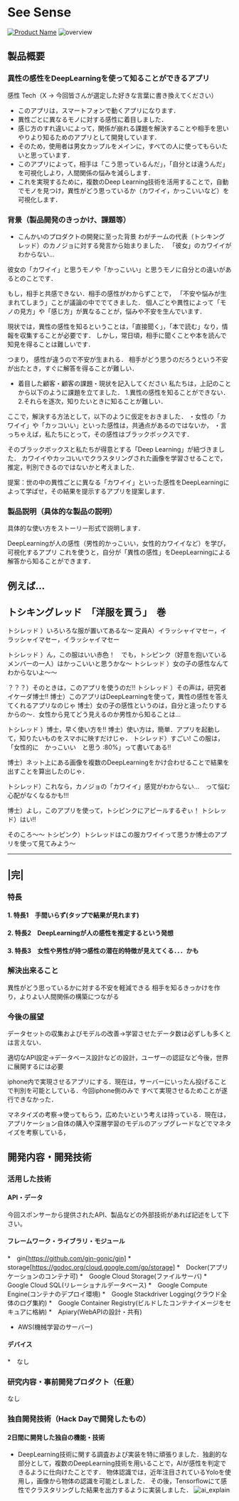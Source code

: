 # See Sense
[![Product Name](img/image_concept.png)](https://youtu.be/Wgz41M9OOVo)
![overview](img/overview.PNG "概要")

## 製品概要
### 異性の感性をDeepLearningを使って知ることができるアプリ
感性 Tech（X → 今回皆さんが選定した好きな言葉に書き換えてください）

- このアプリは，スマートフォンで動くアプリになります．
- 異性ごとに異なるモノに対する感性に着目しました．
- 感じ方のすれ違いによって，関係が崩れる課題を解決することや相手を思いやりより知るためのアプリとして開発しています．
- そのため，使用者は男女カップルをメインに，すべての人に使ってもらいたいと思っています．
- このアプリによって，相手は「こう思っているんだ」，「自分とは違うんだ」を可視化しより，人間関係の悩みを減らします．
- これを実現するために，複数のDeep Learning技術を活用することで，自動でモノを見つけ，異性がどう思っているか（カワイイ，かっこいいなど）を可視化します．

### 背景（製品開発のきっかけ、課題等）

- こんかいのプロダクトの開発に至った背景
わがチームの代表（トシキング　レッド）のカノジョに対する発言から始まりました．
「彼女」のカワイイがわからない…

彼女の「カワイイ」と思うモノや「かっこいい」と思うモノに自分との違いがあるとのことです．

もし，相手と共感できない．相手の感性がわからずことで，
「不安や悩みが生まれてしまう」ことが議論の中ででてきました．
個人ごとや異性によって「モノの見方」や「感じ方」が異なることが，悩みや不安を生んでいます．

現状では，異性の感性を知るということは，「直接聞く」，「本で読む」なり，情報を収集することが必要です．
しかし，常日頃，相手に聞くことや本を読んで知見を得ることは難しいです．

つまり，
感性が違うので不安が生まれる．
相手がどう思うのだろうという不安が出たとき，すぐに解答を得ることが難しい．

- 着目した顧客・顧客の課題・現状を記入してください
私たちは，上記のことから以下のように課題を立てました．
1.異性の感性を知ることができない．
2.それらを逐次，知りたいときに知ることが難しい．

ここで，解決する方法として，以下のように仮定をおきました．
・女性の「カワイイ」や「カッコいい」といった感性は，共通点があるのではないか，
・言っちゃえば，私たちにとって，その感性はブラックボックスです．

そのブラックボックスと私たちが得意とする「Deep Learning」が紐づきました．
カワイイやカッコいいでクラスタリングされた画像を学習させることで，
推定，判別できるのではないかと考えました．

提案：世の中の異性ごとに異なる「カワイイ」といった感性をDeepLearningによって学ばせ，その結果を提示するアプリを提案します．


### 製品説明（具体的な製品の説明）
具体的な使い方をストーリー形式で説明します．

DeepLearningが人の感性（男性的かっこいい，女性的カワイイなど）を学び，可視化するアプリ
これを使うと，自分が「異性の感性」をDeepLearningによる解答から知ることができます．

例えば…
----------------------------------------
トシキングレッド　「洋服を買う」　巻
----------------------------------------

トシレッド ）いろいろな服が置いてあるな～
定員A）イラッシャイマセー，イラッシャイマセー，イラッシャイマセー

トシレッド ）ん，この服はいい赤色！　でも，トシピンク（好意を抱いているメンバーの一人）はかっこいいと思うかな～
トシレッド ）女の子の感性なんてわからないよ～～

？？？）そのときは，このアプリを使うのだ‼
トシレッド ）その声は，研究者イケーダ博士‼
博士）このアプリはDeepLearningを使って，異性の感性を答えてくれるアプリなのじゃ
博士）女の子の感性というのは，自分と違ったりするからの～．女性から見てどう見えるのか男性から知ることは…

トシレッド ）博士，早く使い方を‼
博士）使い方は，簡単．アプリを起動して，知りたいものをスマホに映すだけじゃ．
トシレッド）すごい! この服は，「女性的に　かっこいい　と思う :80%」って書いてある‼

博士）ネット上にある画像を複数のDeepLearningをかけ合わせることで結果を出すことを算出したのじゃ．

トシレッド）これなら，カノジョの「カワイイ」感覚がわからない…　って悩む心配がなくなるかも!!!

博士）よし，このアプリを使って，トシピンクにアピールするぞぃ！
トシレッド）はい‼

そのころ～～
トシピンク）トシレッドはこの服カワイイって思うか博士のアプリを使って見てみよう～

------
|完|
------
### 特長
#### 1. 特長1　手間いらず(タップで結果が見れます)

#### 2. 特長2　DeepLearningが人の感性を推定するという発想

#### 3. 特長3　女性や男性が持つ感性の潜在的特徴が見えてくる．．．かも

### 解決出来ること
異性がどう思っているかに対する不安を軽減できる
相手を知るきっかけを作り，よりよい人間関係の構築につながる

### 今後の展望
データセットの収集およびモデルの改善→学習させたデータ数は必ずしも多くとは言えない．

適切なAPI設定→データベース設計などの設計，ユーザーの認証など今後，世界に展開するには必要

iphone内で実現させるアプリにする．現在は，サーバーにいったん投げることで判別を可能としている．今回iphone側のみで
すべて実現させるためことが遂行できなかった．

マネタイズの考察→使ってもらう，広めたいという考えは持っている．現在は，アプリケーション自体の購入や深層学習のモデルのアップグレードなどでマネタイズを考察している，

## 開発内容・開発技術
### 活用した技術
#### API・データ
今回スポンサーから提供されたAPI、製品などの外部技術があれば記述をして下さい。

#### フレームワーク・ライブラリ・モジュール
*　gin[https://github.com/gin-gonic/gin]
*　storage[https://godoc.org/cloud.google.com/go/storage]
*　Docker(アプリケーションのコンテナ可)
*　Google Cloud Storage(ファイルサーバ)
*　Google Cloud SQL(リレーショナルデータベース)
*　Google Compute Engine(コンテナのデプロイ環境)
*　Google Stackdriver Logging(クラウド全体のログ集約)
*　Google Container Registry(ビルドしたコンテナイメージをセキュアに格納)
*　Apiary(WebAPIの設計・共有)
*  AWS(機械学習のサーバー)
#### デバイス
*　なし

### 研究内容・事前開発プロダクト（任意）
なし

### 独自開発技術（Hack Dayで開発したもの）
#### 2日間に開発した独自の機能・技術
* DeepLearning技術に関する調査および実装を特に頑張りました．独創的な部分として，複数のDeepLearning技術を用いることで，AIが感性を判定できるように仕向けたことです．
物体認識では，近年注目されているYoloを使用し，画像から物体の認識を可能としました．
その後，Tensorflowにて感性でクラスタリングした結果を出力するように実装しました．
![ai_explain](img/ai_explain.PNG "2日間で頑張ったところ")
